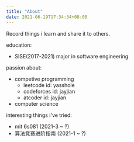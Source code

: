 ```yaml
---
title: "About"
date: 2021-06-19T17:34:34+08:00
---
```


Record things i learn and share it to others.

education:
- SISE(2017-2021)
  major in software engineering

passion about:
- competive programming
  - leetcode id: yasshole
  - codeforces id: jayjian
  - atcoder id: jayjian
- computer science

interesting things i've tried:
- mit 6s081 (2021-3 ~ ?)
- 算法竞赛进阶指南 (2021-1 ~ ?)

